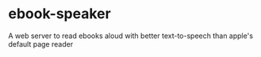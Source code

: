 # ebook-speaker
A web server to read ebooks aloud with better text-to-speech than apple's default page reader
